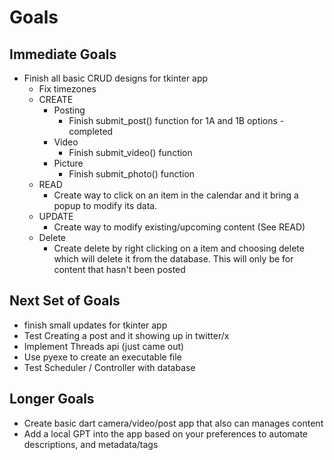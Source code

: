 # Goals

## Immediate Goals
- Finish all basic CRUD designs for tkinter app
  - Fix timezones
  - CREATE
    - Posting
      - Finish submit_post() function for 1A and 1B options - completed
    - Video
      - Finish submit_video() function
    - Picture
      - Finish submit_photo() function
  - READ
    - Create way to click on an item in the calendar and it bring a popup to modify its data.
  - UPDATE
    - Create way to modify existing/upcoming content (See READ)
  - Delete
    - Create delete by right clicking on a item and choosing delete which will delete it from the database. This will only be for content that hasn't been posted

## Next Set of Goals
- finish small updates for tkinter app
- Test Creating a post and it showing up in twitter/x
- Implement Threads api (just came out)
- Use pyexe to create an executable file
- Test Scheduler / Controller with database

## Longer Goals
- Create basic dart camera/video/post app that also can manages content
- Add a local GPT into the app based on your preferences to automate descriptions, and metadata/tags
